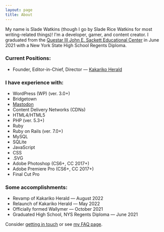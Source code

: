 ```yaml
---
layout: page
title: About
---
```


My name is Slade Watkins (though I go by Slade Rice Watkins for most writing-related things)! I'm a developer, gamer, and content creator. I graduated from the [Questar III John E. Sackett Educational Center](https://www.questar.org/locations/john-e-sackett-educational-center/) in June 2021 with a New York State High School Regents Diploma.

### Current Positions:

- Founder, Editor-in-Chief, Director — [Kakariko Herald](https://www.kakarikoherald.com)

### I have experience with:

- WordPress (WP) (ver. 3.0+)
- Bridgetown
- [Mastodon](https://joinmastodon.org)
- Content Delivery Networks (CDNs)
- HTML4/HTML5
- PHP (ver. 5.3+)
- Ruby
- Ruby on Rails (ver. 7.0+)
- MySQL
- SQLite
- JavaScript
- CSS
- .SVG
- Adobe Photoshop (CS6+, CC 2017+)
- Adobe Premiere Pro (CS6+, CC 2017+)
- Final Cut Pro

### Some accomplishments:

- Revamp of Kakariko Herald — August 2022
- Relaunch of Kakariko Herald — May 2022
- Officially formed Wallymer — October 2021
- Graduated High School, NYS Regents Diploma — June 2021

Consider [getting in touch](/contact/) or see [my FAQ page](/faq/).